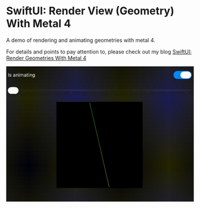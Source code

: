 
# SwiftUI: Render View (Geometry) With Metal 4


A demo of rendering and animating geometries with metal 4.

For details and points to pay attention to, please check out my blog [SwiftUI: Render Geometries With Metal 4]()

![](./demo.gif)
